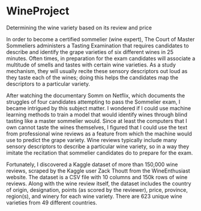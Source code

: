 # WineProject
Determining the wine variety based on its review and price


In order to become a certified sommelier (wine expert), The Court of Master Sommeliers administers a Tasting Examination that requires candidates to describe and identify the grape varieties of six different wines in 25 minutes. Often times, in preparation for the exam candidates will associate a multitude of smells and tastes with certain wine varieties. As a study mechanism, they will usually recite these sensory descriptors out loud as they taste each of the wines; doing this helps the candidates map the descriptors to a particular variety.

After watching the documentary Somm on Netflix, which documents the struggles of four candidates attempting to pass the Sommelier exam, I became intrigued by this subject matter. I wondered if I could use machine learning methods to train a model that would identify wines through blind tasting like a master sommelier would. Since at least the computers that I own cannot taste the wines themselves, I figured that I could use the text from professional wine reviews as a feature from which the machine would use to predict the grape variety. Wine reviews typically include many sensory descriptors to describe a particular wine variety, so in a way they imitate the recitation that sommelier candidates do to prepare for the exam.

Fortunately, I discovered a Kaggle dataset of more than 150,000 wine reviews, scraped by the Kaggle user Zack Thoutt from the WineEnthusiast website. The dataset is a CSV file with 10 columns and 150k rows of wine reviews. Along with the wine review itself, the dataset includes the country of origin, designation, points (as scored by the reviewer), price, province, region(s), and winery for each wine variety. There are 623 unique wine varieties from 49 different countries.



